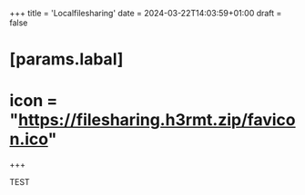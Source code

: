 +++
title = 'Localfilesharing'
date = 2024-03-22T14:03:59+01:00
draft = false
# [params.labal]
#   icon = "https://filesharing.h3rmt.zip/favicon.ico"
+++

TEST
